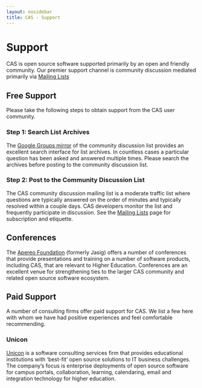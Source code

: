 ```yaml
---
layout: nosidebar
title: CAS - Support
---
```

<a name="Support">  </a>
# Support
CAS is open source software supported primarily by an open and friendly community.
Our premier support channel is community discussion mediated primarily via
[Mailing Lists](Mailing-Lists.html)

<a name="FreeSupport">  </a>
## Free Support
Please take the following steps to obtain support from the CAS user community.

<a name="Step1:SearchListArchives">  </a>
### Step 1: Search List Archives
The [Google Groups mirror](https://groups.google.com/forum/#!forum/jasig-cas-user) of the community discussion list
provides an excellent search interface for list archives.
In countless cases a particular question has been asked and answered multiple times.
Please search the archives before posting to the community discussion list.

<a name="Step2:PosttotheCommunityDiscussionList">  </a>
### Step 2: Post to the Community Discussion List
The CAS community discussion mailing list is a moderate traffic list where questions are typically answered on the
order of minutes and typically resolved within a couple days. CAS developers monitor the list and frequently
participate in discussion. See the [Mailing Lists](Mailing-Lists.html) page for subscription and etiquette.

<a name="Conferences">  </a>
## Conferences
The [Apereo Foundation](http://www.apereo.org/) (formerly Jasig) offers a number of conferences that provide
presentations and training on a number of software products, including CAS, that are relevant to Higher Education.
Conferences are an excellent venue for strengthening ties to the larger CAS community and related open source software
ecosystem.

<a name="PaidSupport">  </a>
## Paid Support
A number of consulting firms offer paid support for CAS. We list a few here with whom we have had positive experiences
and feel comfortable recommending.

<a name="Unicon">  </a>
### Unicon
[Unicon](http://www.unicon.net/) is a software consulting services firm that provides educational institutions with
‘best-fit’ open source solutions to IT business challenges. The company’s focus is enterprise deployments of open
source software for campus portals, collaboration, learning, calendaring, email and integration technology for
higher education.
